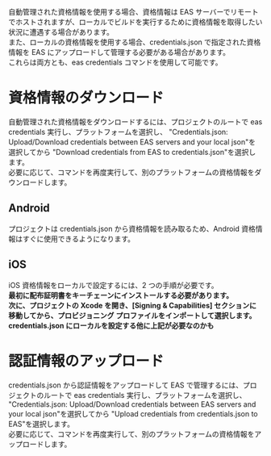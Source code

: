 自動管理された資格情報を使用する場合、資格情報は EAS サーバーでリモートでホストされますが、ローカルでビルドを実行するために資格情報を取得したい状況に遭遇する場合があります。  
また、ローカルの資格情報を使用する場合、credentials.json で指定された資格情報を EAS にアップロードして管理する必要がある場合があります。  
これらは両方とも、eas credentials コマンドを使用して可能です。

# 資格情報のダウンロード

自動管理された資格情報をダウンロードするには、プロジェクトのルートで eas credentials 実行し、プラットフォームを選択し、 "Credentials.json: Upload/Download credentials between EAS servers and your local json"を選択してから "Download credentials from EAS to credentials.json"を選択します。  
必要に応じて、コマンドを再度実行して、別のプラットフォームの資格情報をダウンロードします。

## Android

プロジェクトは credentials.json から資格情報を読み取るため、Android 資格情報はすぐに使用できるようになります。

## iOS

iOS 資格情報をローカルで設定するには、2 つの手順が必要です。  
**最初に配布証明書をキーチェーンにインストールする必要があります。**  
**次に、プロジェクトの Xcode を開き、[Signing & Capabilities] セクションに移動してから、プロビジョニング プロファイルをインポートして選択します。**  
**credentials.json にローカルを設定する他に上記が必要なのかも**

# 認証情報のアップロード

credentials.json から認証情報をアップロードして EAS で管理するには、プロジェクトのルートで eas credentials 実行し、プラットフォームを選択し、 "Credentials.json: Upload/Download credentials between EAS servers and your local json"を選択してから "Upload credentials from credentials.json to EAS"を選択します。  
必要に応じて、コマンドを再度実行して、別のプラットフォームの資格情報をアップロードします。
